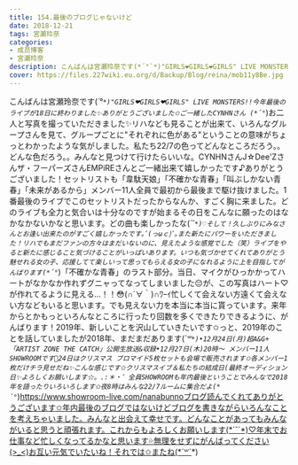 ```yaml
---
title: 154.最後のブログじゃないけど
date: 2018-12-21
tags: 宮瀬玲奈
categories: 
- 成员博客
- 宮瀬玲奈
description: こんばんは宮瀬玲奈です(*´°`*)"GIRLS❤GIRLS❤GIRLS" LIVE MONSTERS!!今年最後のライブが18日に終わりました✨ありがとうございました✩ご一緒したCYNHNさん (*´°`*)お二人と写真を撮っていただきました✨リハなど...
cover: https://files.227wiki.eu.org/d/Backup/Blog/reina/mob11y8Be.jpg 
---
```


こんばんは宮瀬玲奈です(*´°`*)"GIRLS❤GIRLS❤GIRLS" LIVE MONSTERS!!今年最後のライブが18日に終わりました✨ありがとうございました✩ご一緒したCYNHNさん (*´°`*)お二人と写真を撮っていただきました✨リハなども見ることが出来て、いろんなグループさんを見て、グループごとに"それぞれに色がある"ということの意味がちょっとわかったような気がしました。私たち22/7の色ってどんなところだろう。。どんな色だろう。。みんなと見つけて行けたらいいな。CYNHNさんJ☆Dee'Zさんザ・フーパーズさんEMPiREさんとご一緒出来て嬉しかったです♪ありがとうございました！セットリストも「韋駄天娘」「不確かな青春」「叫ぶしかない青春」「未来があるから」メンバー11人全員で最初から最後まで駆け抜けました。1番最後のライブでこのセットリストだったからなんか、すごく胸に来ました。どのライブも全力と気合いは十分なのですが始まるその日をこんなに願ったのはなかなかないかなと思います。どの曲も楽しかったな(*´˘`*)♡そして！久しぶりにみなさんとお逢い出来たのがすごく嬉しかったです｡ﾟ(っωｃ)ﾟ｡また新たにパワーをいただきました！リハでもまだファンの方々はまだいないのに、見えたような感覚でした（笑）ライブをやると新たに感じること気づけることがいっぱいあります。いつも気づかせてくれてありがとう魅せれる女の子、応援してて楽しいって思ってもらえる女の子になれるように上を目指してがんばります(*´°`*)「不確かな青春」のラスト部分。当日、マイクがひっかかってハートがなかなか作れずグニャってなってしまいました😔が、この写真はハート♡が作れてるように見える...！！😳(∩´∀｀)∩ﾜｰｲ忙しくて会えない方遠くて会えない方などもいると思います。でも見えない力を本当に本当に貰っています。来年からとかもっといろんなところに行ったり回数を多くできたりできるように、がんばります！2019年、新しいことを沢山していきたいです✩っと、2019年のことを話していましたが2018年、まだまだあります(*´꒳`*)•12月24日(月)超A&G+「ARTIST ZONE THE CATCH」公開生放送&収録•12月27日(木)20時〜 メンバー11人SHOWROOMです💓24日はクリスマス ブロマイド5枚セットも会場で販売されます✩各メンバー1枚だけチラ見せだね✨こんな感じです✩クリスマスイブ＆私たちの結成日(最終オーディション日✨よろしくお願いします☆。.:＊・゜全員SHOWROOMも年内最後ということでみんなで2018年を語ったりいろいろします✩夜8時はみんな22/7ルームに集合だよ(*´°`*)https://www.showroom-live.com/nanabunnoブログ読んでくれてありがとうございます✩年内最後のブログではないけどブログを書きながらいろんなことを考えちゃいました。みんなと出会えて幸せです。どんなことがあってもみんながいると思うと頑張れます。これからもよろしくお願いします(*´˘`*)♡年末でお仕事など忙しくなってるかなと思います💦無理をせずにがんばってください(>_<)お互い元気でいたいね！それでは✩またね(*´꒳`*)


